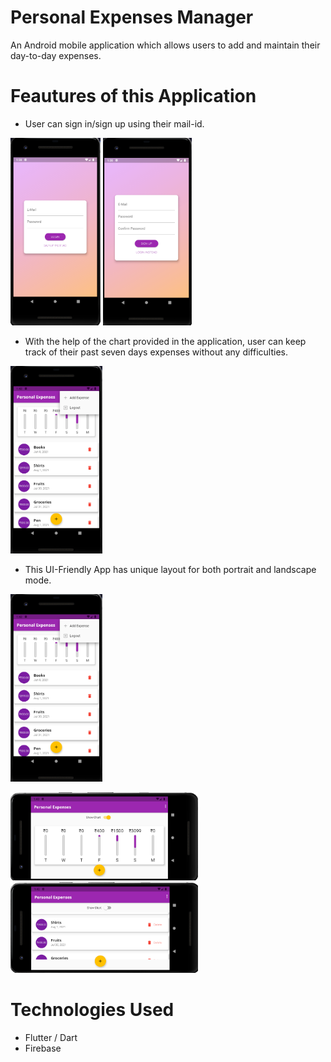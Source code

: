 # Personal Expenses Manager
An Android mobile application which allows users to add and maintain their day-to-day expenses.

# Feautures of this Application
* User can sign in/sign up using their mail-id.

<img src="images/login.png" height="300"> <img src="images/signup.png" height="300">


* With the help of the chart provided in the application, user can keep track of their past seven days expenses without any difficulties. 

<img src="images/screen_view.png" height="300">

* This UI-Friendly App has unique layout for both portrait and landscape mode.

<img src="images/screen_view.png" height="300">  

<img src="images/landscape_view_chart.png" width="300"> <img src="images/landscape_view_list.png" width="300">

# Technologies Used
* Flutter / Dart
* Firebase
